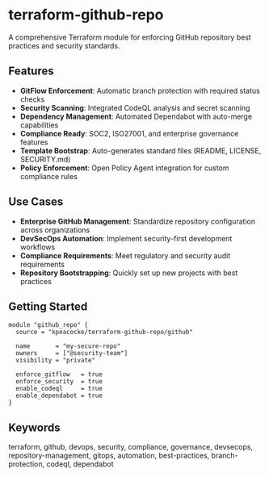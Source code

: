# terraform-github-repo

A comprehensive Terraform module for enforcing GitHub repository best practices and security standards.

## Features

- **GitFlow Enforcement**: Automatic branch protection with required status checks
- **Security Scanning**: Integrated CodeQL analysis and secret scanning
- **Dependency Management**: Automated Dependabot with auto-merge capabilities  
- **Compliance Ready**: SOC2, ISO27001, and enterprise governance features
- **Template Bootstrap**: Auto-generates standard files (README, LICENSE, SECURITY.md)
- **Policy Enforcement**: Open Policy Agent integration for custom compliance rules

## Use Cases

- **Enterprise GitHub Management**: Standardize repository configuration across organizations
- **DevSecOps Automation**: Implement security-first development workflows
- **Compliance Requirements**: Meet regulatory and security audit requirements
- **Repository Bootstrapping**: Quickly set up new projects with best practices

## Getting Started  

```hcl
module "github_repo" {
  source = "kpeacocke/terraform-github-repo/github"
  
  name       = "my-secure-repo"
  owners     = ["@security-team"]
  visibility = "private"
  
  enforce_gitflow   = true
  enforce_security  = true  
  enable_codeql     = true
  enable_dependabot = true
}
```

## Keywords

terraform, github, devops, security, compliance, governance, devsecops, repository-management, gitops, automation,
best-practices, branch-protection, codeql, dependabot
